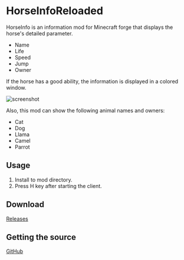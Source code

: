 # HorseInfoReloaded

HorseInfo is an information mod for Minecraft forge that displays the horse's detailed parameter.

* Name
* Life
* Speed
* Jump
* Owner

If the horse has a good ability, the information is displayed in a colored window.

![screenshot](https://i.imgur.com/hQ7fqVn.jpg)

Also, this mod can show the following animal names and owners:

* Cat
* Dog
* Llama
* Camel
* Parrot

## Usage

1. Install to mod directory.
2. Press H key after starting the client.

## Download

[Releases](https://github.com/fubira/HorseInfoReloaded/releases)

## Getting the source

[GitHub](https://github.com/fubira/HorseInfoReloaded.git)

